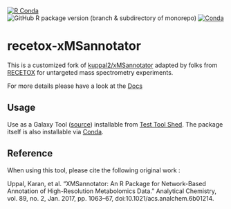 [![R Conda](https://github.com/RECETOX/recetox-xMSannotator/actions/workflows/r-conda.yml/badge.svg?branch=main)](https://github.com/RECETOX/recetox-xMSannotator/actions/workflows/r-conda.yml)
![GitHub R package version (branch & subdirectory of monorepo)](https://img.shields.io/github/r-package/v/RECETOX/recetox-xMSannotator/main?filename=xmsannotator%2FDESCRIPTION)
[![Conda](https://img.shields.io/conda/v/bioconda/r-recetox-xmsannotator)](https://anaconda.org/bioconda/r-recetox-xmsannotator)

# recetox-xMSannotator

This is a customized fork of [kuppal2/xMSannotator](https://github.com/kuppal2/xMSannotator) adapted by folks from [RECETOX](https://www.recetox.muni.cz/en) for untargeted mass spectrometry experiments.

For more details please have a look at the [Docs](docs/)

## Usage

Use as a Galaxy Tool ([source](https://github.com/RECETOX/galaxytools/tree/master/tools/recetox_xmsannotator)) installable from [Test Tool Shed](https://testtoolshed.g2.bx.psu.edu/view/recetox/recetox_xmsannotator_simple/b8b1b865c82d). The package itself is also installable via [Conda](https://anaconda.org/bioconda/r-recetox-xmsannotator).


## Reference
When using this tool, please cite the following original work :

Uppal, Karan, et al. “XMSannotator: An R Package for Network-Based Annotation of High-Resolution Metabolomics Data.” Analytical Chemistry, vol. 89, no. 2, Jan. 2017, pp. 1063–67, doi:10.1021/acs.analchem.6b01214.


